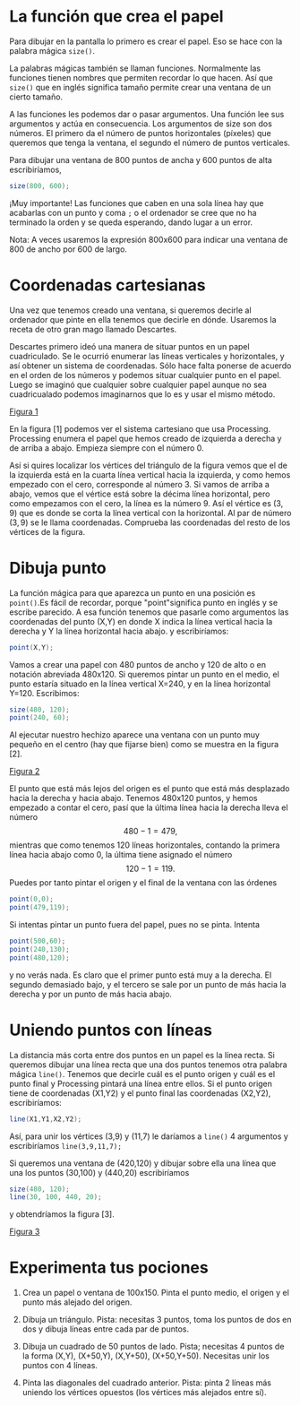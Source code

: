 # La función que crea el papel

Para dibujar en la pantalla lo primero es crear el papel. Eso se hace
con la palabra mágica `size()`.

La palabras mágicas también se llaman funciones. Normalmente las
funciones tienen nombres que permiten recordar lo que hacen. Así que
`size()` que en inglés significa tamaño permite crear una ventana de un
cierto tamaño.

A las funciones les podemos dar o pasar argumentos. Una función lee sus
argumentos y actúa en consecuencia. Los argumentos de size son dos
números. El primero da el número de puntos horizontales (píxeles) que
queremos que tenga la ventana, el segundo el número de puntos
verticales.

Para dibujar una ventana de 800 puntos de ancha y 600 puntos de alta
escribiríamos,

``` {.java bgcolor="olive!10"}
size(800, 600);
```

&iexcl;Muy importante! Las funciones que caben en una sola línea hay que
acabarlas con un punto y coma `;` o el ordenador se cree que no ha
terminado la orden y se queda esperando, dando lugar a un error.

Nota: A veces usaremos la expresión 800x600 para indicar una ventana de
800 de ancho por 600 de largo.

# Coordenadas cartesianas

Una vez que tenemos creado una ventana, si queremos decirle al ordenador
que pinte en ella tenemos que decirle en dónde. Usaremos la receta de
otro gran mago llamado Descartes.

Descartes primero ideó una manera de situar puntos en un papel
cuadriculado. Se le ocurrió enumerar las líneas verticales y
horizontales, y así obtener un sistema de coordenadas. Sólo hace falta
ponerse de acuerdo en el orden de los números y podemos situar cualquier
punto en el papel. Luego se imaginó que cualquier sobre cualquier papel
aunque no sea cuadricualado podemos imaginarnos que lo es y usar el
mismo método.

[Figura 1](pictures/ps3_1.png)

En la figura [1] podemos ver el sistema cartesiano que usa Processing. Processing enumera
el papel que hemos creado de izquierda a derecha y de arriba a abajo.
Empieza siempre con el número 0.

Así si quires localizar los vértices del triángulo de la figura vemos
que el de la izquierda está en la cuarta línea vertical hacia la
izquierda, y como hemos empezado con el cero, corresponde al número 3.
Si vamos de arriba a abajo, vemos que el vértice está sobre la décima
línea horizontal, pero como empezamos con el cero, la línea es la número
9. Así el vértice es $(3,9)$ que es donde se corta la línea vertical con
la horizontal. Al par de número $(3,9)$ se le llama coordenadas.
Comprueba las coordenadas del resto de los vértices de la figura.

# Dibuja punto

La función mágica para que aparezca un punto en una posición es
`point()`.Es fácil de recordar, porque "point"significa punto en inglés
y se escribe parecido. A esa función tenemos que pasarle como argumentos
las coordenadas del punto (X,Y) en donde X indica la línea vertical
hacia la derecha y Y la línea horizontal hacia abajo. y escribiríamos:

``` {.java bgcolor="olive!10"}
point(X,Y);
```

Vamos a crear una papel con 480 puntos de ancho y 120 de alto o en
notación abreviada 480x120. Si queremos pintar un punto en el medio, el
punto estaría situado en la línea vertical X=240, y en la línea
horizontal Y=120. Escribimos:

``` {.java bgcolor="olive!10"}
size(480, 120);
point(240, 60);
```

Al ejecutar nuestro hechizo aparece una ventana con un punto muy pequeño
en el centro (hay que fijarse bien) como se muestra en la figura
[2].

[Figura 2](pictures/ps3_2.png)

El punto que está más lejos del origen es el punto que está más
desplazado hacia la derecha y hacia abajo. Tenemos 480x120 puntos, y
hemos empezado a contar el cero, pasí que la última línea hacia la
derecha lleva el número $$480-1=479,$$ mientras que como tenemos 120
líneas horizontales, contando la primera línea hacia abajo como 0, la
última tiene asignado el número $$120-1=119.$$ Puedes por tanto pintar
el origen y el final de la ventana con las órdenes

``` {.java bgcolor="olive!10"}
point(0,0);
point(479,119);
```

Si intentas pintar un punto fuera del papel, pues no se pinta. Intenta

``` {.java bgcolor="olive!10"}
point(500,60);
point(240,130);
point(480,120);
```

y no verás nada. Es claro que el primer punto está muy a la derecha. El
segundo demasiado bajo, y el tercero se sale por un punto de más hacia
la derecha y por un punto de más hacia abajo.

# Uniendo puntos con líneas

La distancia más corta entre dos puntos en un papel es la línea recta.
Si queremos dibujar una línea recta que una dos puntos tenemos otra
palabra mágica `line()`. Tenemos que decirle cuál es el punto origen y
cuál es el punto final y Processing pintará una línea entre ellos. Si el
punto origen tiene de coordenadas (X1,Y2) y el punto final las
coordenadas (X2,Y2), escribiríamos:

``` {.java bgcolor="olive!10"}
line(X1,Y1,X2,Y2);
```

Así, para unir los vértices (3,9) y (11,7) le daríamos a `line()` 4
argumentos y escribiríamos `line(3,9,11,7);`

Si queremos una ventana de (420,120) y dibujar sobre ella una línea que
una los puntos (30,100) y (440,20) escribiríamos

``` {.java bgcolor="olive!10"}
size(480, 120);
line(30, 100, 440, 20);
```

y obtendríamos la figura [3].

[Figura 3](pictures/ps3_3.png)

# Experimenta tus pociones

1.  Crea un papel o ventana de 100x150. Pinta el punto medio, el origen
    y el punto más alejado del origen.

2.  Dibuja un triángulo. Pista: necesitas 3 puntos, toma los puntos de
    dos en dos y dibuja líneas entre cada par de puntos.

3.  Dibuja un cuadrado de 50 puntos de lado. Pista; necesitas 4 puntos
    de la forma (X,Y), (X+50,Y), (X,Y+50), (X+50,Y+50). Necesitas unir
    los puntos con 4 líneas.

4.  Pinta las diagonales del cuadrado anterior. Pista: pinta 2 líneas
    más uniendo los vértices opuestos (los vértices más alejados entre
    sí).
